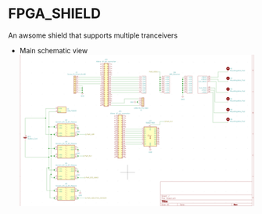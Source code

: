 # FPGA_SHIELD
An awsome shield that supports multiple tranceivers

* Main schematic view
![Main Schematic View](https://github.com/mhouse1/FPGA_SHIELD/blob/master/Documentation/main_schematic_view.png)
